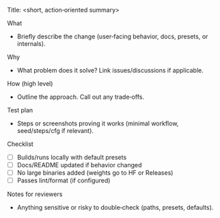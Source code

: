 <!--
Thank you for your contribution to MagicNodes!
Please provide a clear summary and the minimal context to review safely.
-->

Title: <short, action‑oriented summary>

What
- Briefly describe the change (user‑facing behavior, docs, presets, or internals).

Why
- What problem does it solve? Link issues/discussions if applicable.

How (high level)
- Outline the approach. Call out any trade‑offs.

Test plan
- Steps or screenshots proving it works (minimal workflow, seed/steps/cfg if relevant).

Checklist
- [ ] Builds/runs locally with default presets
- [ ] Docs/README updated if behavior changed
- [ ] No large binaries added (weights go to HF or Releases)
- [ ] Passes lint/format (if configured)

Notes for reviewers
- Anything sensitive or risky to double‑check (paths, presets, defaults).

